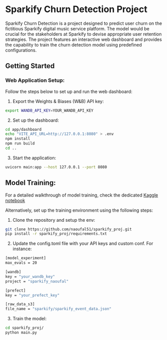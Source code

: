 # Sparkify Churn Detection Project

Sparkify Churn Detection is a project designed to predict user churn on the fictitious Sparkify digital music service platform. The model would be crucial for the stakeholders at Sparkify to devise appropriate user retention strategies. The project features an interactive web dashboard and provides the capability to train the churn detection model using predefined configurations.

## Getting Started

### Web Application Setup:
Follow the steps below to set up and run the web dashboard:

1. Export the Weights & Biases (W&B) API key:
```sh
export WANDB_API_KEY=YOUR_WANDB_API_KEY
```

2. Set up the dashboard:
```sh
cd app/dashboard
echo "VITE_API_URL=http://127.0.0.1:8080" > .env
npm install
npm run build
cd ..
```
3. Start the application:
```sh
uvicorn main:app --host 127.0.0.1 --port 8080
```



## Model Training:
For a detailed walkthrough of model training, check the dedicated [Kaggle notebook](https://www.kaggle.com/naoufal51/sparkify-project-run)

Alternatively, set up the training environment using the following steps:

1. Clone the repository and setup the env:
``` sh 
git clone https://github.com/naoufal51/sparkify_proj.git
pip install -r sparkify_proj/requirements.txt
```
2. Update the config.toml file with your API keys and custom conf. For instance:
```sh
[model_experiment]
max_evals = 20

[wandb]
key = "your_wandb_key"
project = "sparkify_naoufal"

[prefect]
key = "your_prefect_key"

[raw_data_s3]
file_name = "sparkify/sparkify_event_data.json"

```
3. Train the model:
``` sh 
cd sparkify_proj/
python main.py

```